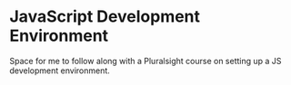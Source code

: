 # JavaScript Development Environment
Space for me to follow along with a Pluralsight course on setting up a JS development environment.